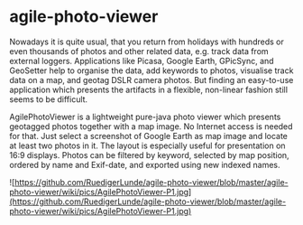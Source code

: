 # agile-photo-viewer

Nowadays it is quite usual, that you return from holidays with hundreds or
even thousands of photos and other related data, e.g. track data from external
loggers. Applications like Picasa, Google Earth, GPicSync, and GeoSetter help
to organise the data, add keywords to photos, visualise track data on a map,
and geotag DSLR camera photos. But finding an easy-to-use application which
presents the artifacts in a flexible, non-linear fashion still seems to be
difficult.

AgilePhotoViewer is a lightweight pure-java photo viewer which
presents geotagged photos together with a map image. No Internet access is
needed for that. Just select a screenshot of Google Earth as map image and
locate at least two photos in it. The layout is especially useful for presentation on
16:9 displays. Photos can be filtered by keyword, selected by map position, ordered
by name and Exif-date, and exported using new indexed names. 

![https://github.com/RuedigerLunde/agile-photo-viewer/blob/master/agile-photo-viewer/wiki/pics/AgilePhotoViewer-P1.jpg](https://github.com/RuedigerLunde/agile-photo-viewer/blob/master/agile-photo-viewer/wiki/pics/AgilePhotoViewer-P1.jpg)
